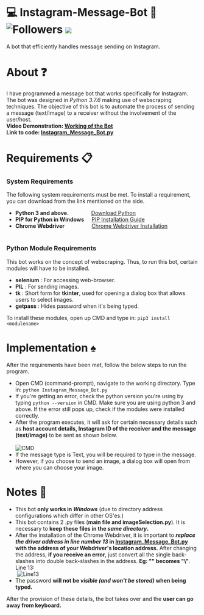 # :computer: Instagram-Message-Bot :robot:   ![Followers](https://img.shields.io/github/followers/MB557?label=Followers&style=social) ![](https://img.shields.io/maintenance/yes/2020)
A bot that efficiently handles message sending on Instagram. <br> 

# About :question:

I have programmed a message bot that works specifically for Instagram. The bot was designed in _Python 3.7.6_ making use of 
webscraping techniques. The objective of this bot is to automate the process of sending a message (text/image) to a receiver without the
involvement of the user/host. <br>
**Video Demonstration: [Working of the Bot](https://youtu.be/xrY6dClRt2s) <br>
Link to code: [Instagram_Message_Bot.py](Instagram_Message_Bot.py)**

# Requirements :clipboard:

### System Requirements
The following system requirements must be met. To install a requirement, you can download from the link mentioned on the side.
- **Python 3 and above.**            &nbsp;&nbsp;&nbsp;&nbsp;&nbsp;&nbsp;&nbsp;&nbsp;&nbsp;&nbsp;&nbsp;&nbsp;&nbsp;&nbsp;[Download Python](https://www.python.org/downloads/)
- **PIP for Python in Windows**      &nbsp;&nbsp;&nbsp;&nbsp;[PIP Installation Guide](https://phoenixnap.com/kb/install-pip-windows)
- **Chrome Webdriver**               &nbsp;&nbsp;&nbsp;&nbsp;&nbsp;&nbsp;&nbsp;&nbsp;&nbsp;&nbsp;&nbsp;&nbsp;&nbsp;&nbsp;&nbsp;&nbsp;&nbsp;[Chrome Webdriver Installation](https://chromedriver.chromium.org/downloads) <br> <br>

### Python Module Requirements
This bot works on the concept of webscraping. Thus, to run this bot, certain modules will have to be installed.
- **selenium** : For accessing web-browser.
- **PIL** : For sending images.
- **tk** : Short form for **tkinter**, used for opening a dialog box that allows users to select images.
- **getpass** : Hides password when it's being typed.

To install these modules, open up CMD and type in: ```pip3 install <modulename>```
<br>

# Implementation :spades:

After the requirements have been met, follow the below steps to run the program.
- Open CMD (command-prompt), navigate to the working directory. Type in:  ```python Instagram_Message_Bot.py``` <br>
- If you're getting an error, check the python version you're using by typing ```python --version``` in CMD. Make sure you are using python
	3 and above. If the error still pops up, check if the modules were installed correctly.
- After the program executes, it will ask for certain necessary details such as **host account details, Instagram ID of the receiver 
and the message (text/image)** to be sent as shown below. <br> <br>
	<img align="center">![CMD](https://user-images.githubusercontent.com/55105941/86123011-63f5dd80-baf6-11ea-976f-379e81d8a9aa.JPG) <br>
- If the message type is Text, you will be required to type in the message.
- However, if you choose to send an image, a dialog box will open from where you can choose your image.

# Notes :pushpin:

- This bot **only works in _Windows_** (due to directory address configurations which differ in other OS'es.)
- This bot contains 2 .py files (**main file and imageSelection.py**). It is necessary to **keep these files in the _same directory_.**
- After the installation of the Chrome Webdriver, it is important to **_replace the driver address in line number 13_ in [Instagram_Message_Bot.py](Instagram_Message_Bot.py) with the address of your Webdriver's location address.** After changing the address, **if you receive an error**, just convert all the single back-slashes into double back-slashes in the address. **Eg: "\" becomes "\\"**. Line 13: <br>
	<img align = "center"> ![Line13](https://user-images.githubusercontent.com/55105941/86123326-e5e60680-baf6-11ea-8a91-ba9efcf3db8a.JPG) <br>
- The password **will not be _visible (and won't be stored)_ when being typed.**

After the provision of these details, the bot takes over and the **user can go away from keyboard.**
